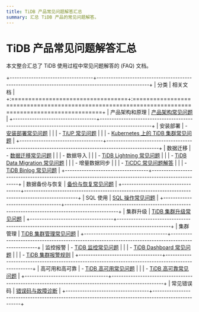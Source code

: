 ```yaml
---
title: TiDB 产品常见问题解答汇总
summary: 汇总 TiDB 产品的常见问题解答。
---
```


# TiDB 产品常见问题解答汇总

本文整合汇总了 TiDB 使用过程中常见问题解答的 (FAQ) 文档。

+-----------------------------------+----------------------------------------------------------------------------------------------------+
| 分类                              | 相关文档                                                                                           |
+:==================================+:===================================================================================================+
| 产品架构和原理                    | [产品架构常见问题](/faq/tidb-faq.md)                                                               |
+-----------------------------------+----------------------------------------------------------------------------------------------------+
| 安装部署                          | - [安装部署常见问题](/faq/deploy-and-maintain-faq.md)                                              |
|                                   | - [TiUP 常见问题](/tiup/tiup-faq.md)                                                               |
|                                   | - [Kubernetes 上的 TiDB 集群常见问题](https://docs.pingcap.com/zh/tidb-in-kubernetes/stable/faq)   |
+-----------------------------------+----------------------------------------------------------------------------------------------------+
| 数据迁移                          | - [数据迁移常见问题](/faq/migration-tidb-faq.md)                                                   |
|                                   | - 数据导入                                                                                         |
|                                   |     - [TiDB Lightning 常见问题](/tidb-lightning/tidb-lightning-faq.md)                             |
|                                   |     - [TiDB Data Migration 常见问题](/dm/dm-faq.md)                                                |
|                                   | - 增量数据同步                                                                                     |
|                                   |     - [TiCDC 常见问题解答](/ticdc/ticdc-faq.md)                                                    |
|                                   |     - [TiDB Binlog 常见问题](/tidb-binlog/tidb-binlog-faq.md)                                      |
+-----------------------------------+----------------------------------------------------------------------------------------------------+
| 数据备份与恢复                    | [备份与恢复常见问题](/faq/backup-and-restore-faq.md)                                               |
+-----------------------------------+----------------------------------------------------------------------------------------------------+
| SQL 使用                          | [SQL 操作常见问题](/faq/sql-faq.md)                                                                |
+-----------------------------------+----------------------------------------------------------------------------------------------------+
| 集群升级                          | [TiDB 集群升级常见问题](/faq/upgrade-faq.md)                                                       |
+-----------------------------------+----------------------------------------------------------------------------------------------------+
| 集群管理                          | [TiDB 集群管理常见问题](/faq/manage-cluster-faq.md)                                                |
+-----------------------------------+----------------------------------------------------------------------------------------------------+
| 监控报警                          | - [TiDB 监控常见问题](/faq/monitor-faq.md)                                                         |
|                                   | - [TiDB Dashboard 常见问题](/dashboard/dashboard-faq.md)                                           |
|                                   | - [TiDB 集群报警规则](/alert-rules.md)                                                             |
+-----------------------------------+----------------------------------------------------------------------------------------------------+
| 高可用和高可靠                    | - [TiDB 高可用常见问题](/faq/high-availability-faq.md)                                             |
|                                   | - [TiDB 高可靠常见问题](/faq/high-reliability-faq.md)                                              |
+-----------------------------------+----------------------------------------------------------------------------------------------------+
| 常见错误码                        | [错误码与故障诊断](/error-codes.md)                                                                |
+-----------------------------------+----------------------------------------------------------------------------------------------------+
